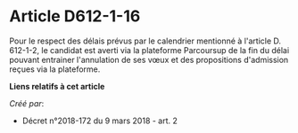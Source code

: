 # Article D612-1-16

Pour le respect des délais prévus par le calendrier mentionné à l'article D. 612-1-2, le candidat est averti via la
plateforme Parcoursup de la fin du délai pouvant entrainer l'annulation de ses vœux et des propositions d'admission reçues
via la plateforme.

**Liens relatifs à cet article**

_Créé par_:

  - Décret n°2018-172 du 9 mars 2018 - art. 2
